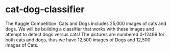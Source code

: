 # cat-dog-classifier

The Kaggle Competition: Cats and Dogs includes 25,000 images of cats and dogs. 
We will be building a classifier that works with these images and attempt to detect dogs versus cats!
The pictures are numbered 0-12499 for both cats and dogs, thus we have 12,500 images of Dogs and 12,500 images of Cats.



